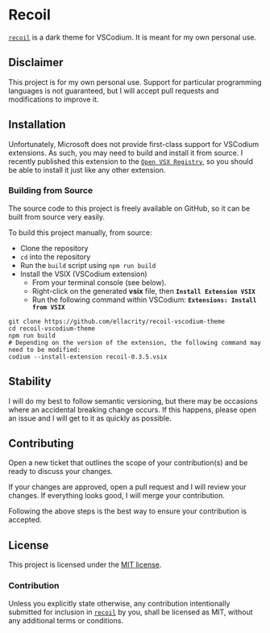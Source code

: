 # Recoil

[`recoil`][project-repo] is a dark theme for VSCodium. It is meant for my own
personal use.

## Disclaimer

This project is for my own personal use. Support for particular programming languages is not
guaranteed, but I will accept pull requests and modifications to improve it.

## Installation

Unfortunately, Microsoft does not provide first-class support for VSCodium extensions. As such,
you may need to build and install it from source. I recently published this extension to the
[`Open VSX Registry`][open-vsx], so you should be able to install it just like any other extension.

### Building from Source

The source code to this project is freely available on GitHub, so it can be built from source very
easily.

To build this project manually, from source:

- Clone the repository
- `cd` into the repository
- Run the `build` script using `npm run build`
- Install the VSIX (VSCodium extension)
   - From your terminal console (see below).
   - Right-click on the generated __vsix__ file, then __`Install Extension VSIX`__
   - Run the following command within VSCodium: __`Extensions: Install from VSIX`__
   
```shell
git clone https://github.com/ellacrity/recoil-vscodium-theme
cd recoil-vscodium-theme
npm run build
# Depending on the version of the extension, the following command may need to be modified:
codium --install-extension recoil-0.3.5.vsix
```

## Stability

I will do my best to follow semantic versioning, but there may be occasions where an accidental breaking change occurs. If this happens, please open an issue and I will get to it as quickly as possible.

## Contributing

Open a new ticket that outlines the scope of your contribution(s) and be ready to discuss your changes. 

If your changes are approved, open a pull request and I will review your changes. If everything looks good, I will merge your contribution.

Following the above steps is the best way to ensure your contribution is accepted.

## License

This project is licensed under the [MIT license][license].

### Contribution

Unless you explicitly state otherwise, any contribution intentionally submitted for inclusion in
[`recoil`][project-repo] by you, shall be licensed as MIT, without any additional terms or conditions.

<!-- Links section -->

[project-repo]: https://github.com/ellacrity/recoil-vscodium-theme
[license]: https://github.com/ellacrity/recoil-vscodium-theme/blob/main/LICENSE
[nerd-fonts]: https://github.com/ryanoasis/nerd-fonts
[open-vsx]: https://open-vsx.org/

